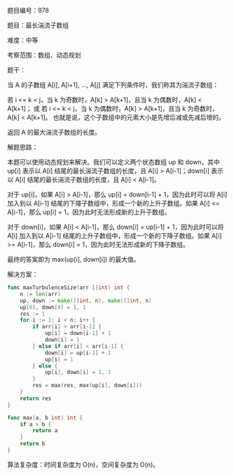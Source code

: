 题目编号：978

题目：最长湍流子数组

难度：中等

考察范围：数组、动态规划

题干：

当 A 的子数组 A[i], A[i+1], ..., A[j] 满足下列条件时，我们称其为湍流子数组：

若 i <= k < j，当 k 为奇数时，A[k] > A[k+1]，且当 k 为偶数时，A[k] < A[k+1]；
或 若 i <= k < j，当 k 为偶数时，A[k] > A[k+1]，且当 k 为奇数时，A[k] < A[k+1]。
也就是说，这个子数组中的元素大小是先增后减或先减后增的。

返回 A 的最大湍流子数组的长度。

解题思路：

本题可以使用动态规划来解决。我们可以定义两个状态数组 up 和 down，其中 up[i] 表示以 A[i] 结尾的最长湍流子数组的长度，且 A[i] > A[i-1]；down[i] 表示以 A[i] 结尾的最长湍流子数组的长度，且 A[i] < A[i-1]。

对于 up[i]，如果 A[i] > A[i-1]，那么 up[i] = down[i-1] + 1，因为此时可以将 A[i] 加入到以 A[i-1] 结尾的下降子数组中，形成一个新的上升子数组。如果 A[i] <= A[i-1]，那么 up[i] = 1，因为此时无法形成新的上升子数组。

对于 down[i]，如果 A[i] < A[i-1]，那么 down[i] = up[i-1] + 1，因为此时可以将 A[i] 加入到以 A[i-1] 结尾的上升子数组中，形成一个新的下降子数组。如果 A[i] >= A[i-1]，那么 down[i] = 1，因为此时无法形成新的下降子数组。

最终的答案即为 max(up[i], down[i]) 的最大值。

解决方案：

```go
func maxTurbulenceSize(arr []int) int {
    n := len(arr)
    up, down := make([]int, n), make([]int, n)
    up[0], down[0] = 1, 1
    res := 1
    for i := 1; i < n; i++ {
        if arr[i] > arr[i-1] {
            up[i] = down[i-1] + 1
            down[i] = 1
        } else if arr[i] < arr[i-1] {
            down[i] = up[i-1] + 1
            up[i] = 1
        } else {
            up[i], down[i] = 1, 1
        }
        res = max(res, max(up[i], down[i]))
    }
    return res
}

func max(a, b int) int {
    if a > b {
        return a
    }
    return b
}
```

算法复杂度：时间复杂度为 O(n)，空间复杂度为 O(n)。